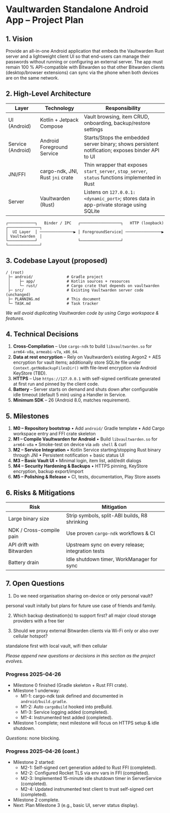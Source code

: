 # Vaultwarden Standalone Android App – Project Plan

## 1. Vision
Provide an all-in-one Android application that embeds the Vaultwarden Rust server and a lightweight client UI so that end-users can manage their passwords without running or configuring an external server. The app must remain 100 % API-compatible with Bitwarden so that other Bitwarden clients (desktop/browser extensions) can sync via the phone when both devices are on the same network.

## 2. High-Level Architecture

| Layer | Technology | Responsibility |
|-------|------------|----------------|
| UI (Android) | Kotlin + Jetpack Compose | Vault browsing, item CRUD, onboarding, backup/restore settings |
| Service (Android) | Android Foreground Service | Starts/Stops the embedded server binary; shows persistent notification; exposes binder API to UI |
| JNI/FFI | cargo-ndk, JNI, Rust `jni` crate | Thin wrapper that exposes `start_server`, `stop_server`, `status` functions implemented in Rust |
| Server | Vaultwarden (Rust) | Listens on `127.0.0.1:<dynamic_port>`; stores data in app-private storage using SQLite |

```
┌────────────┐   Binder / IPC   ┌──────────────────┐   HTTP (loopback) ┌──────────────┐
│  UI Layer  │ ───────────────▶ │ ForegroundService│ ────────────────▶ │ Vaultwarden  │
└────────────┘                  └──────────────────┘                    └──────────────┘
```

## 3. Codebase Layout (proposed)

```
/ (root)
 ├─ android/               # Gradle project
 │    ├─ app/              # Kotlin sources + resources
 │    └─ rust/             # Cargo crate that depends on vaultwarden
 ├─ src/                   # Existing Vaultwarden server code (unchanged)
 ├─ PLANNING.md            # This document
 └─ TASK.md                # Task tracker
```

*We will avoid duplicating Vaultwarden code by using Cargo workspace & features.*

## 4. Technical Decisions

1. **Cross-Compilation** – Use `cargo-ndk` to build `libvaultwarden.so` for `arm64-v8a`, `armeabi-v7a`, `x86_64`.
2. **Data at rest encryption** – Rely on Vaultwarden’s existing Argon2 + AES encryption for vault items; additionally store SQLite file under `Context.getNoBackupFilesDir()` with file-level encryption via Android KeyStore (TBD).
3. **HTTPS** – Use `https://127.0.0.1` with self-signed certificate generated at first run and pinned by the client code.
4. **Battery** – Server starts on demand and shuts down after configurable idle timeout (default 5 min) using a Handler in Service.
5. **Minimum SDK** – 26 (Android 8.0, matches requirement).

## 5. Milestones

1. **M0 – Repository bootstrap**
   • Add `android/` Gradle template
   • Add Cargo workspace entry and FFI crate skeleton
2. **M1 – Compile Vaultwarden for Android**
   • Build `libvaultwarden.so` for `arm64-v8a`
   • Smoke-test on device via `adb shell` & curl
3. **M2 – Service Integration**
   • Kotlin Service starting/stopping Rust binary through JNI
   • Persistent notification + basic status UI
4. **M3 – Basic Vault UI**
   • Minimal login, item list, add/edit dialogs
5. **M4 – Security Hardening & Backups**
   • HTTPS pinning, KeyStore encryption, backup export/import
6. **M5 – Polishing & Release**
   • CI, tests, documentation, Play Store assets

## 6. Risks & Mitigations
| Risk | Mitigation |
|------|------------|
| Large binary size | Strip symbols, split-ABI builds, R8 shrinking |
| NDK / Cross-compile pain | Use proven `cargo-ndk` workflows & CI |
| API drift with Bitwarden | Upstream sync on every release; integration tests |
| Battery drain | Idle shutdown timer, WorkManager for sync |

## 7. Open Questions
1. Do we need organisation sharing on-device or only personal vault? 

personal vault initally but plans for future use case of friends and family. 

2. Which backup destination(s) to support first?
all major cloud storage providers with a free tier

3. Should we proxy external Bitwarden clients via Wi-Fi only or also over cellular hotspot?

standalone first with local vault, wifi then cellular

*Please append new questions or decisions in this section as the project evolves.*

### Progress 2025-04-26

- Milestone 0 finished (Gradle skeleton + Rust FFI crate).
- Milestone 1 underway:
  - M1-1: cargo-ndk task defined and documented in `android/build.gradle`.
  - M1-2: Auto `cargoBuild` hooked into preBuild.
  - M1-3: Service logging added (completed).
  - M1-4: Instrumented test added (completed).
- Milestone 1 complete; next milestone will focus on HTTPS setup & idle shutdown.

*Questions:* none blocking.

### Progress 2025-04-26 (cont.)

- Milestone 2 started:
  - M2-1: Self-signed cert generation added to Rust FFI (completed).
  - M2-2: Configured Rocket TLS via env vars in FFI (completed).
  - M2-3: Implemented 15-minute idle shutdown timer in ServerService (completed).
  - M2-4: Updated instrumented test client to trust self-signed cert (completed).
- Milestone 2 complete.
- Next: Plan Milestone 3 (e.g., basic UI, server status display).
